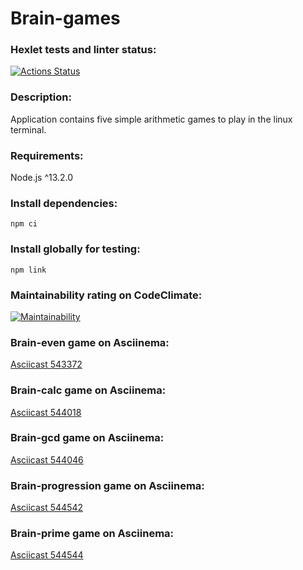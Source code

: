 # Brain-games

### Hexlet tests and linter status:
[![Actions Status](https://github.com/ikki-li/frontend-project-44/workflows/hexlet-check/badge.svg)](https://github.com/ikki-li/frontend-project-44/actions)

### Description:

Application contains five simple arithmetic games to play in the linux terminal.

### Requirements:

Node.js ^13.2.0

### Install dependencies:

```
npm ci
``` 
### Install globally for testing:

```
npm link
```
### Maintainability rating on CodeClimate:
 
[![Maintainability](https://api.codeclimate.com/v1/badges/f4b7aa860861316b85f3/maintainability)](https://codeclimate.com/github/ikki-li/frontend-project-44/maintainability)

### Brain-even game on Asciinema:
[Asciicast 543372](https://asciinema.org/a/543372)

### Brain-calc game on Asciinema:
[Asciicast 544018](https://asciinema.org/a/544018)

### Brain-gcd game on Asciinema:
[Asciicast 544046](https://asciinema.org/a/544046)

### Brain-progression game on Asciinema:
[Asciicast 544542](https://asciinema.org/a/544542)

### Brain-prime game on Asciinema:
[Asciicast 544544](https://asciinema.org/a/544544)
